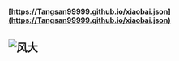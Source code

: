 #### [https://Tangsan99999.github.io/xiaobai.json](https://Tangsan99999.github.io/xiaobai.json)

## ![风大](http://img.soogif.com/W26NzuxbTHn0xExcSDUbllD2WuTfVXua.gif)
